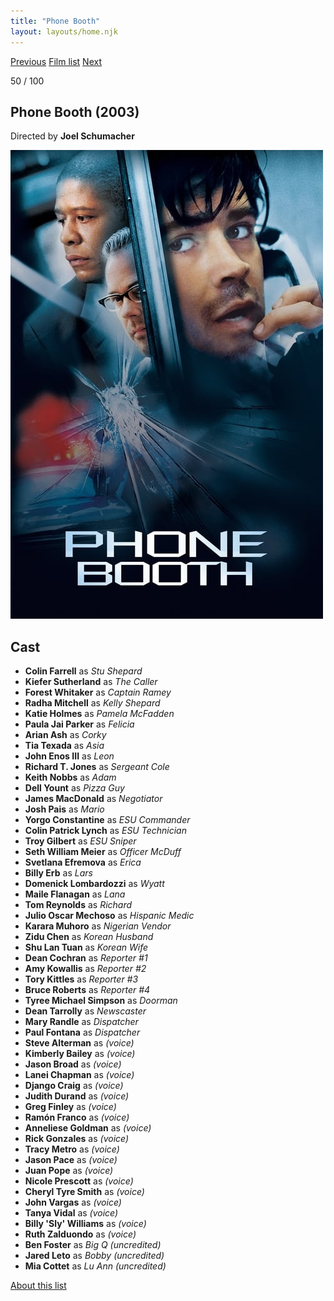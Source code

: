 ```yaml
---
title: "Phone Booth"
layout: layouts/home.njk
---
```


<nav class="films">
  <a class="prev" href="../man-on-the-train">Previous</a>
  <a href="../">Film list</a>
  <a class="next" href="../the-motorcycle-diaries">Next</a>
</nav>

<p>50 / 100</p>

<article class="film">
  <h1>Phone Booth (2003)</h1>

  <p class="director">
    Directed by <strong>Joel Schumacher</strong>
  </p>

  <img src="../films/posters/phone-booth.jpg" alt="">

  <h2>
    Cast
  </h2>
  <ul>
    <li><strong>Colin Farrell</strong> as <em>Stu Shepard</em></li>
<li><strong>Kiefer Sutherland</strong> as <em>The Caller</em></li>
<li><strong>Forest Whitaker</strong> as <em>Captain Ramey</em></li>
<li><strong>Radha Mitchell</strong> as <em>Kelly Shepard</em></li>
<li><strong>Katie Holmes</strong> as <em>Pamela McFadden</em></li>
<li><strong>Paula Jai Parker</strong> as <em>Felicia</em></li>
<li><strong>Arian Ash</strong> as <em>Corky</em></li>
<li><strong>Tia Texada</strong> as <em>Asia</em></li>
<li><strong>John Enos III</strong> as <em>Leon</em></li>
<li><strong>Richard T. Jones</strong> as <em>Sergeant Cole</em></li>
<li><strong>Keith Nobbs</strong> as <em>Adam</em></li>
<li><strong>Dell Yount</strong> as <em>Pizza Guy</em></li>
<li><strong>James MacDonald</strong> as <em>Negotiator</em></li>
<li><strong>Josh Pais</strong> as <em>Mario</em></li>
<li><strong>Yorgo Constantine</strong> as <em>ESU Commander</em></li>
<li><strong>Colin Patrick Lynch</strong> as <em>ESU Technician</em></li>
<li><strong>Troy Gilbert</strong> as <em>ESU Sniper</em></li>
<li><strong>Seth William Meier</strong> as <em>Officer McDuff</em></li>
<li><strong>Svetlana Efremova</strong> as <em>Erica</em></li>
<li><strong>Billy Erb</strong> as <em>Lars</em></li>
<li><strong>Domenick Lombardozzi</strong> as <em>Wyatt</em></li>
<li><strong>Maile Flanagan</strong> as <em>Lana</em></li>
<li><strong>Tom Reynolds</strong> as <em>Richard</em></li>
<li><strong>Julio Oscar Mechoso</strong> as <em>Hispanic Medic</em></li>
<li><strong>Karara Muhoro</strong> as <em>Nigerian Vendor</em></li>
<li><strong>Zidu Chen</strong> as <em>Korean Husband</em></li>
<li><strong>Shu Lan Tuan</strong> as <em>Korean Wife</em></li>
<li><strong>Dean Cochran</strong> as <em>Reporter #1</em></li>
<li><strong>Amy Kowallis</strong> as <em>Reporter #2</em></li>
<li><strong>Tory Kittles</strong> as <em>Reporter #3</em></li>
<li><strong>Bruce Roberts</strong> as <em>Reporter #4</em></li>
<li><strong>Tyree Michael Simpson</strong> as <em>Doorman</em></li>
<li><strong>Dean Tarrolly</strong> as <em>Newscaster</em></li>
<li><strong>Mary Randle</strong> as <em>Dispatcher</em></li>
<li><strong>Paul Fontana</strong> as <em>Dispatcher</em></li>
<li><strong>Steve Alterman</strong> as <em>(voice)</em></li>
<li><strong>Kimberly Bailey</strong> as <em>(voice)</em></li>
<li><strong>Jason Broad</strong> as <em>(voice)</em></li>
<li><strong>Lanei Chapman</strong> as <em>(voice)</em></li>
<li><strong>Django Craig</strong> as <em>(voice)</em></li>
<li><strong>Judith Durand</strong> as <em>(voice)</em></li>
<li><strong>Greg Finley</strong> as <em>(voice)</em></li>
<li><strong>Ramón Franco</strong> as <em>(voice)</em></li>
<li><strong>Anneliese Goldman</strong> as <em>(voice)</em></li>
<li><strong>Rick Gonzales</strong> as <em>(voice)</em></li>
<li><strong>Tracy Metro</strong> as <em>(voice)</em></li>
<li><strong>Jason Pace</strong> as <em>(voice)</em></li>
<li><strong>Juan Pope</strong> as <em>(voice)</em></li>
<li><strong>Nicole Prescott</strong> as <em>(voice)</em></li>
<li><strong>Cheryl Tyre Smith</strong> as <em>(voice)</em></li>
<li><strong>John Vargas</strong> as <em>(voice)</em></li>
<li><strong>Tanya Vidal</strong> as <em>(voice)</em></li>
<li><strong>Billy 'Sly' Williams</strong> as <em>(voice)</em></li>
<li><strong>Ruth Zalduondo</strong> as <em>(voice)</em></li>
<li><strong>Ben Foster</strong> as <em>Big Q (uncredited)</em></li>
<li><strong>Jared Leto</strong> as <em>Bobby (uncredited)</em></li>
<li><strong>Mia Cottet</strong> as <em>Lu Ann (uncredited)</em></li>
  </ul>
</article>
<footer>
  <a href="../about">About this list</a>
</footer>
